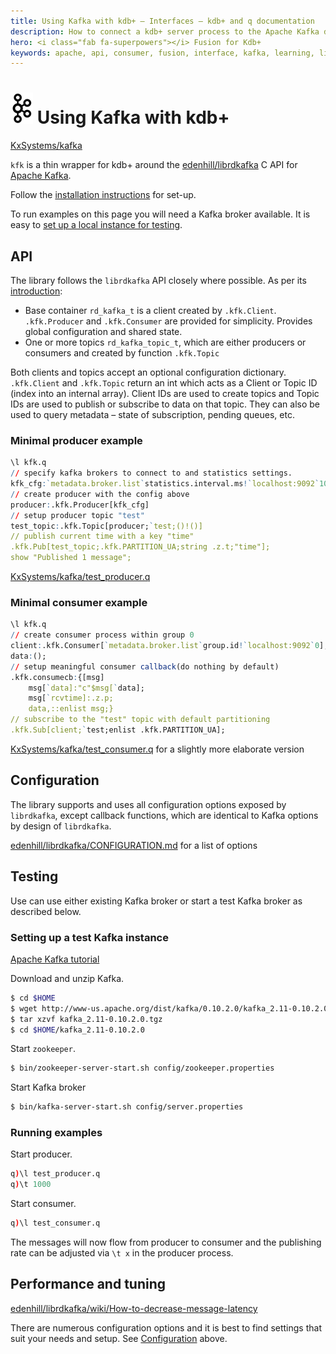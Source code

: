 ```yaml
---
title: Using Kafka with kdb+ – Interfaces – kdb+ and q documentation
description: How to connect a kdb+ server process to the Apache Kafka distributed streaming platform
hero: <i class="fab fa-superpowers"></i> Fusion for Kdb+
keywords: apache, api, consumer, fusion, interface, kafka, learning, library, machine, producer, q
---
```

# ![Apache Kafka](img/kafka.png) Using Kafka with kdb+




<i class="fab fa-github"></i> [KxSystems/kafka](https://github.com/KxSystems/kafka)


`kfk` is a thin wrapper for kdb+ around the 
<i class="fab fa-github"></i> 
[edenhill/librdkafka](https://github.com/edenhill/librdkafka) 
C API for [Apache Kafka](https://kafka.apache.org/). 

Follow the [installation instructions](https://github.com/KxSystems/kafka#building-and-installation) for set-up.

To run examples on this page you will need a Kafka broker available. It is easy to [set up a local instance for testing](https://github.com/KxSystems/kafka#setting-up-test-kafka-instance).


## API

The library follows the `librdkafka` API closely where possible.
As per its [introduction](https://github.com/edenhill/librdkafka/blob/master/INTRODUCTION.md):

-   Base container `rd_kafka_t` is a client created by `.kfk.Client`. `.kfk.Producer` and `.kfk.Consumer` are provided for simplicity. Provides global configuration and shared state.
-   One or more topics `rd_kafka_topic_t`, which are either producers or consumers and created by function `.kfk.Topic` 

Both clients and topics accept an optional configuration dictionary.
`.kfk.Client` and `.kfk.Topic` return an int which acts as a Client or Topic ID (index into an internal array). Client IDs are used to create topics and Topic IDs are used to publish or subscribe to data on that topic. They can also be used to query metadata – state of subscription, pending queues, etc.


### Minimal producer example

```q
\l kfk.q
// specify kafka brokers to connect to and statistics settings.
kfk_cfg:`metadata.broker.list`statistics.interval.ms!`localhost:9092`10000
// create producer with the config above
producer:.kfk.Producer[kfk_cfg]
// setup producer topic "test"
test_topic:.kfk.Topic[producer;`test;()!()]
// publish current time with a key "time"
.kfk.Pub[test_topic;.kfk.PARTITION_UA;string .z.t;"time"];
show "Published 1 message";
```

<i class="far fa-hand-point-right"></i> 
[<i class="fab fa-github"></i> KxSystems/kafka/test_producer.q](https://github.com/KxSystems/kafka/blob/master/test_producer.q)


### Minimal consumer example

```q
\l kfk.q
// create consumer process within group 0
client:.kfk.Consumer[`metadata.broker.list`group.id!`localhost:9092`0];
data:();
// setup meaningful consumer callback(do nothing by default)
.kfk.consumecb:{[msg]
    msg[`data]:"c"$msg[`data];
    msg[`rcvtime]:.z.p;
    data,::enlist msg;}
// subscribe to the "test" topic with default partitioning
.kfk.Sub[client;`test;enlist .kfk.PARTITION_UA];
```

<i class="far fa-hand-point-right"></i> 
[<i class="fab fa-github"></i> KxSystems/kafka/test_consumer.q](https://github.com/KxSystems/kafka/blob/master/test_consumer.q) for a slightly more elaborate version 


## Configuration

The library supports and uses all configuration options exposed by `librdkafka`, except callback functions, which are identical to Kafka options by design of `librdkafka`. 

<i class="far fa-hand-point-right"></i> 
[<i class="fab fa-github"></i> edenhill/librdkafka/CONFIGURATION.md](https://github.com/edenhill/librdkafka/blob/master/CONFIGURATION.md) for a list of options


## Testing

Use can use either existing Kafka broker or start a test Kafka broker as described below.


### Setting up a test Kafka instance

<i class="far fa-hand-point-right"></i> 
[Apache Kafka tutorial](http://kafka.apache.org/documentation.html#quickstart)

Download and unzip Kafka.

```bash
$ cd $HOME
$ wget http://www-us.apache.org/dist/kafka/0.10.2.0/kafka_2.11-0.10.2.0.tgz
$ tar xzvf kafka_2.11-0.10.2.0.tgz
$ cd $HOME/kafka_2.11-0.10.2.0
```

Start `zookeeper`.

```bash
$ bin/zookeeper-server-start.sh config/zookeeper.properties
```

Start Kafka broker

```bash
$ bin/kafka-server-start.sh config/server.properties
```


### Running examples

Start producer.

```q
q)\l test_producer.q
q)\t 1000
```

Start consumer.

```q
q)\l test_consumer.q
```

The messages will now flow from producer to consumer and the publishing rate can be adjusted via `\t x` in the producer process.


## Performance and tuning

<i class="far fa-hand-point-right"></i> 
[<i class="fab fa-github"></i> edenhill/librdkafka/wiki/How-to-decrease-message-latency](https://github.com/edenhill/librdkafka/wiki/How-to-decrease-message-latency)

There are numerous configuration options and it is best to find settings that suit your needs and setup. See [Configuration](#configuration) above. 

